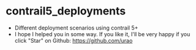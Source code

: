 # contrail5_deployments

- Different deployment scenarios using contrail 5+
- I hope I helped you in some way. If you like it, I'll be very happy if you click "Star" on Github:
https://github.com/urao
